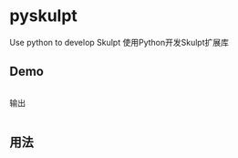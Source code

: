 # pyskulpt
Use python to develop Skulpt
使用Python开发Skulpt扩展库

## Demo
```python

```
输出
```javascript

```

## 用法
